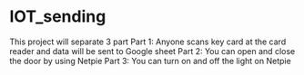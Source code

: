 # IOT_sending
This project will separate 3 part 
Part 1: Anyone scans key card at the card reader and data will be sent to Google sheet
Part 2: You can open and close the door by using Netpie
Part 3: You can turn on and off the light on Netpie 
